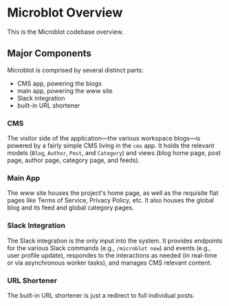 # Microblot Overview

This is the Microblot codebase overview.


## Major Components

Microblot is comprised by several distinct parts:

- CMS app, powering the blogs
- main app, powering the www site
- Slack integration
- built-in URL shortener


### CMS

The visitor side of the application—the various workspace blogs—is powered by a fairly simple CMS living in the `cms` app.
It holds the relevant models (`Blog`, `Author`, `Post`, and `Category`) and views (blog home page, post page, author page, category page, and feeds).


### Main App

The www site houses the project's home page, as well as the requisite flat pages like Terms of Service, Privacy Policy, etc.
It also houses the global blog and its feed and global category pages.


### Slack Integration

The Slack integration is the only input into the system.
It provides endpoints for the various Slack commands (e.g., `/microblot new`) and events (e.g., user profile update), respondes to the interactions as needed (in real-time or via asynchronous worker tasks), and manages CMS relevant content.


### URL Shortener

The built-in URL shortener is just a redirect to full individual posts.
